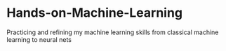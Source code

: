 # Hands-on-Machine-Learning
Practicing and refining my machine learning skills from classical machine learning to neural nets
